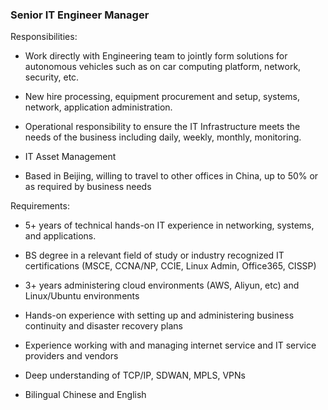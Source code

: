 ### Senior IT Engineer Manager

Responsibilities:

- Work directly with Engineering team to jointly form solutions for autonomous vehicles such as on car computing platform, network, security, etc.

- New hire processing, equipment procurement and setup, systems, network, application administration.

- Operational responsibility to ensure the IT Infrastructure meets the needs of the business including daily, weekly, monthly, monitoring.

- IT Asset Management

- Based in Beijing, willing to travel to other offices in China, up to 50% or as required by business needs

Requirements:

- 5+ years of technical hands-on IT experience in networking, systems, and applications.

- BS degree in a relevant field of study or industry recognized IT certifications (MSCE, CCNA/NP, CCIE, Linux Admin, Office365, CISSP)

- 3+ years administering cloud environments (AWS, Aliyun, etc) and Linux/Ubuntu environments

- Hands-on experience with setting up and administering business continuity and disaster recovery plans

- Experience working with and managing internet service and IT service providers and vendors

- Deep understanding of TCP/IP, SDWAN, MPLS, VPNs

- Bilingual Chinese and English
